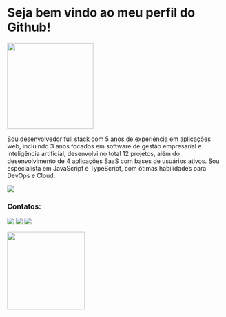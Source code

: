 
# Seja bem vindo ao meu perfil do Github!
<img src='http://site-diegociara.vercel.app/capa.png' height='200px'/>

Sou desenvolvedor full stack com 5 anos de experiência em aplicações web, incluindo 3 anos focados em software de gestão empresarial e inteligência artificial, desenvolvi no total 12 projetos, além do desenvolvimento de 4 aplicações SaaS com bases de usuários ativos. Sou especialista em JavaScript e TypeScript, com ótimas habilidades para DevOps e Cloud.
  <p href="https://skillicons.dev" width='100%' align='start'>
    <img src="https://skillicons.dev/icons?i=typescript,js,react,nodejs,redux,nextjs,tailwind,docker,postgresql,aws,linux,python,&theme=dark&perline=12&font=inter" />
  </p>

### Contatos:

<a href="https://www.linkedin.com/in/diegociara" target="_blank"><img loading="lazy" src="https://img.shields.io/badge/-LinkedIn-%230077B5?style=for-the-badge&logo=linkedin&logoColor=white" target="_blank"></a> 
<a href="https://api.whatsapp.com/send?phone=5581997052688" target="_blank"><img loading="lazy" src="https://img.shields.io/badge/WhatsApp-25D366?style=for-the-badge&logo=whatsapp&logoColor=white"></a> 
<a href = "mailto:diegociara.dev@gmail.com"><img loading="lazy" src="https://img.shields.io/badge/Gmail-D14836?style=for-the-badge&logo=gmail&logoColor=white" target="_blank"></a>

<img loading="lazy" height="180em" src="https://github-readme-stats.vercel.app/api/top-langs/?username=DiegoCiara&layout=compact&langs_count=7&theme=dracula"/>

